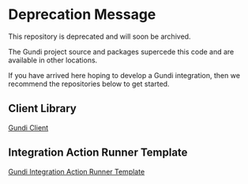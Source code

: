 # Deprecation Message

This repository is deprecated and will soon be archived.

The Gundi project source and packages supercede this code and are available in other locations.

If you have arrived here hoping to develop a Gundi integration, then we recommend the repositories below to get started.

## Client Library
[Gundi Client](https://github.com/PADAS/gundi-client)

## Integration Action Runner Template
[Gundi Integration Action Runner Template](https://github.com/PADAS/gundi-integration-action-runner)

